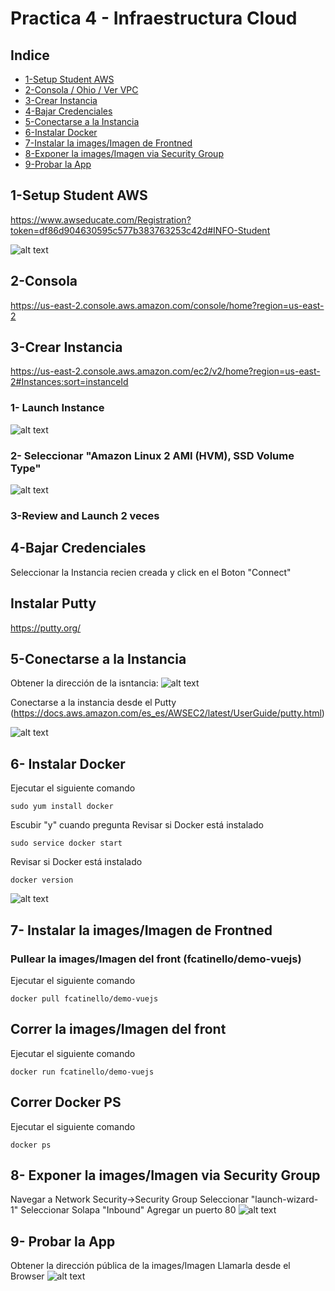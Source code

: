 # Practica 4 - Infraestructura Cloud
## Indice

* [1-Setup Student AWS](#1-Setup-Student-AWS)
* [2-Consola / Ohio / Ver VPC](#2-Consola)
* [3-Crear Instancia](#3-Crear-Instancia)
* [4-Bajar Credenciales](#4-Bajar-Credenciales)
* [5-Conectarse a la Instancia](#5-Conectarse-a-la-Instancia)
* [6-Instalar Docker](#6--Instalar-Docker)
* [7-Instalar la images/Imagen de Frontned](#7--Instalar-la-images/Imagen-de-Frontned)
* [8-Exponer la images/Imagen via Security Group](#8--Exponer-la-images/Imagen-via-Security-Group)
* [9-Probar la App](#9--Probar-la-App)


## 1-Setup Student AWS
https://www.awseducate.com/Registration?token=df86d904630595c577b383763253c42d#INFO-Student

![alt text](images/Image1.png)

## 2-Consola
https://us-east-2.console.aws.amazon.com/console/home?region=us-east-2

## 3-Crear Instancia
https://us-east-2.console.aws.amazon.com/ec2/v2/home?region=us-east-2#Instances:sort=instanceId

### 1- Launch Instance

![alt text](images/Image3-1.png)

### 2- Seleccionar "Amazon Linux 2 AMI (HVM), SSD Volume Type"

![alt text](images/Image3-2.png)

### 3-Review and Launch 2 veces

## 4-Bajar Credenciales
Seleccionar la Instancia recien creada y click en el Boton "Connect"

## Instalar Putty

https://putty.org/

## 5-Conectarse a la Instancia

Obtener la dirección de la isntancia:
![alt text](images/Image5-1.png)

Conectarse a la instancia desde el Putty (https://docs.aws.amazon.com/es_es/AWSEC2/latest/UserGuide/putty.html)

![alt text](images/Image5-2.png)

## 6- Instalar Docker

Ejecutar el siguiente comando
```
sudo yum install docker
```
Escubir "y" cuando pregunta
Revisar si Docker está instalado
```
sudo service docker start
```
Revisar si Docker está instalado
```
docker version
```
![alt text](images/Image6.png)
## 7- Instalar la images/Imagen de Frontned
### Pullear la images/Imagen del front (fcatinello/demo-vuejs)
Ejecutar el siguiente comando
```
docker pull fcatinello/demo-vuejs
```
## Correr la images/Imagen del front
Ejecutar el siguiente comando
```
docker run fcatinello/demo-vuejs
```
## Correr Docker PS
Ejecutar el siguiente comando
```
docker ps
```
## 8- Exponer la images/Imagen via Security Group
Navegar a Network Security->Security Group
Seleccionar "launch-wizard-1"
Seleccionar Solapa "Inbound"
Agregar un puerto 80
![alt text](images/Image8.png)

## 9- Probar la App
Obtener la dirección pública de la images/Imagen
Llamarla desde el Browser
![alt text](images/Image9.png)